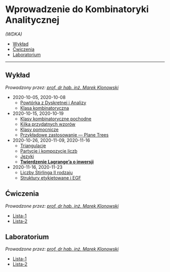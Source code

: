 # Wprowadzenie do Kombinatoryki Analitycznej

*(WDKA)*

- [Wykład](#wykład)
- [Ćwiczenia](#ćwiczenia)
- [Laboratorium](#laboratorium)

---

## Wykład

*Prowadzony przez: [prof. dr hab. inż. Marek Klonowski](https://cs.pwr.edu.pl/klonowski/)*

- 2020-10-05, 2020-10-08
    - [Powtórka z Dyskretnej i Analizy](wyk/2020-10-05/powtórka-z-dyskretnej-i-analizy.md)
    - [Klasa kombinatoryczna](wyk/2020-10-08/klasa-kombinatoryczna.md)
- 2020-10-15, 2020-10-19
    - [Klasy kombinatoryczne pochodne](wyk/2020-10-15/klasy-kombinatoryczne-pochodne.md)
    - [Kilka przydatnych wzorów](wyk/2020-10-19/kilka-przydatnych-wzorów.md)
    - [Klasy pomocnicze](wyk/2020-10-19/klasy-pomocnicze.md)
    - [Przykładowe zastosowanie — Plane Trees](wyk/2020-10-19/plane-trees.md)
- 2020-10-26, 2020-11-09, 2020-11-16
    - [Triangulacje](wyk/2020-10-26/triangulacje.md)
    - [Partycje i kompozycje liczb](wyk/2020-10-26/partycje-i-kompozycje-liczb.md)
    - [Języki](wyk/2020-10-26/języki.md)
    - [**Twierdzenie Lagrange’a o inwersji**](wyk/2020-11-09/tw-lagrangea-o-inwersji.md)
- 2020-11-16, 2020-11-23
    - [Liczby Stirlinga II rodzaju](wyk/2020-11-16/liczby-stirlinga-2-rodzaju.md)
    - [Struktury etykietowane i EGF](wyk/2020-11-16/struktury-etykietowane-i-egf.md)

## Ćwiczenia

*Prowadzone przez: [prof. dr hab. inż. Marek Klonowski](https://cs.pwr.edu.pl/klonowski/)*

- [Lista-1](cw/lista-1/lista-1.md)
- [Lista-2](cw/lista-2/lista-2.md)

## Laboratorium

*Prowadzone przez: [prof. dr hab. inż. Marek Klonowski](https://cs.pwr.edu.pl/klonowski/)*

- [Lista-1](lab/lista-1/lista-1.md)
- [Lista-2](lab/lista-2/lista-2.md)
